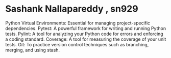 # Sashank Nallapareddy , sn929

Python Virtual Environments: Essential for managing project-specific dependencies.
Pytest: A powerful framework for writing and running Python tests.
Pylint: A tool for analyzing your Python code for errors and enforcing a coding standard.
Coverage: A tool for measuring the coverage of your unit tests.
Git: To practice version control techniques such as branching, merging, and using stash.
